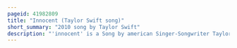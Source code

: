 ```yaml
---
pageid: 41982809
title: "Innocent (Taylor Swift song)"
short_summary: "2010 song by Taylor Swift"
description: "'innocent' is a Song by american Singer-Songwriter Taylor Swift, taken from her third Studio Album, Speak now. Produced by Swift and nathan Chapman the Song was written as a Response to kanye West's Interruption of her Acceptance Speech at the Mtv Video Music Awards 2009 feeling the Need to sympathize with. A gentle Pop Ballad with Tender Vocals its Lyrics show a Protagonist's Encouragement of Someone who has committed Wrongdoings claiming them to hold Innocence and Believing they could redeem themselves."
---
```


